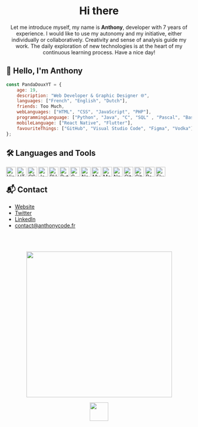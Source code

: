 <h1 align="center">Hi there</h1>
<p align="center">Let me introduce myself, my name is <b>Anthony</b>, developer with 7 years of experience. I would like to use my autonomy and my initiative, either individually or collaboratively. Creativity and sense of analysis guide my work. The daily exploration of new technologies is at the heart of my continuous learning process. Have a nice day!</p>

## 👋 Hello, I'm Anthony


```js
const PandaDouxYT = {
    age: 19,
    description: "Web Developer & Graphic Designer 🌐",
    languages: ["French", "English", "Dutch"],
    friends: Too Much,
    webLanguages: ["HTML", "CSS", "JavaScript", "PHP"],
    programmingLanguage: ["Python", "Java", "C", "SQL" , "Pascal", "Bash"],
    mobileLanguage: ["React Native", "Flutter"],
    favouriteThings: ["GitHub", "Visual Studio Code", "Figma", "Vodka"]
};
```
## 🛠️ Languages and Tools

<img align="left" alt="Visual Studio Code" width="26px" src="https://cdn.icon-icons.com/icons2/2107/PNG/512/file_type_vscode_icon_130084.png" />
<img align="left" alt="HTML5" width="26px" src="https://cdn-icons-png.flaticon.com/512/1216/1216733.png" />
<img align="left" alt="CSS3" width="26px" src="https://cdn.icon-icons.com/icons2/1826/PNG/512/4202020css3htmllogosocialsocialmedia-115668_115633.png" />
<img align="left" alt="JavaScript" width="26px" src="https://cdn.icon-icons.com/icons2/2108/PNG/512/javascript_icon_130900.png" />
<img align="left" alt="PHP" width="26px" src="https://www.shareicon.net/data/256x256/2015/10/06/112719_development_512x512.png" />
<img align="left" alt="Python" width="26px" src="https://upload.wikimedia.org/wikipedia/commons/thumb/c/c3/Python-logo-notext.svg/1200px-Python-logo-notext.svg.png" />
<img align="left" alt="C" width="26px" src="https://play-lh.googleusercontent.com/SlwksJ2T3l8puTazBhRUFKzp7IEh6WkXqTjhA13OWviRLmiVVY7kyKPlWNW2WN1PzeBR" />
<img align="left" alt="Node.js" width="26px" src="https://seeklogo.com/images/N/nodejs-logo-FBE122E377-seeklogo.com.png" />
<img align="left" alt="MySQL" width="26px" src="https://upload.wikimedia.org/wikipedia/fr/thumb/6/62/MySQL.svg/1200px-MySQL.svg.png" />
<img align="left" alt="MongoDB" width="26px" src="https://emanueleciriachi.net/wp-content/uploads/2019/01/logo-mongodb-png-mongodb-logo-png-400.png" />
<img align="left" alt="Npm" width="26px" src="https://authy.com/wp-content/uploads/npm-logo.png" />
<img align="left" alt="Git" width="26px" src="https://cdn.icon-icons.com/icons2/2107/PNG/512/file_type_git_icon_130581.png" />
<img align="left" alt="GitHub" width="26px" src="https://cdn.icon-icons.com/icons2/2429/PNG/512/github_logo_icon_147285.png" />
<img align="left" alt="React Native" width="26px" src="https://upload.wikimedia.org/wikipedia/commons/thumb/a/a7/React-icon.svg/1200px-React-icon.svg.png" />
<img align="left" alt="Flutter" width="26px" src="https://assets-global.website-files.com/5ee12d8d7f840543bde883de/5ef3a1148ac97166a06253c1_flutter-logo-white-inset.svg" />
<br>
    
## 📬 Contact
- [Website](https://anthonycode.fr)
- [Twitter](https://x.com/anthonycodefr)
- [LinkedIn](https://www.linkedin.com/in/anthony-vergeylen/)
- [contact@anthonycode.fr](mailto:contact@anthonycode.fr)
   
<br><br>
<p align="center">
  <img width="395" height="auto" src="https://discord.c99.nl/widget/theme-4/461575193463226379.png">
</p>
 
<p align="center"><a href="https://www.anthonycode.fr/" target="_blank"><img src="https://anthonycode.fr/assets/images/logocode.svg" width="50px"></a></p>
